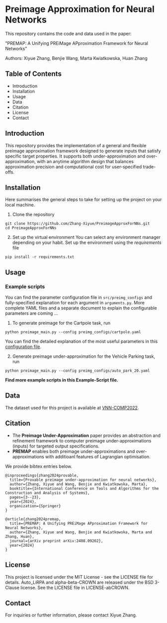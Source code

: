 # Preimage Approximation for Neural Networks
This repository contains the code and data used in the paper:

"PREMAP: A Unifying PREiMage APproximation Framework for Neural Networks"

Authors: Xiyue Zhang, Benjie Wang, Marta Kwiatkowska, Huan Zhang

## Table of Contents
- Introduction
- Installation
- Usage
- Data
- Citation
- License
- Contact

## Introduction
This repository provides the implementation of a general and flexible preimage approximation framework designed to generate inputs that satisfy specific target properties.
It supports both under-approximation and over-approximation, with an anytime algorithm design that balances approximation precision and computational cost for user-specified trade-offs.

## Installation
Here summarises the general steps to take for setting up the project on your local machine.
1. Clone the repository
```
git clone https://github.com/Zhang-Xiyue/PreimageApproxForNNs.git
cd PreimageApproxForNNs
```
2. Set up the virtual environment
You can select any environment manager depending on your habit. 
Set up the environment using the *requirements* file 
```
pip install -r requirements.txt
```
## Usage
### Example scripts
You can find the parameter configuration file in `src/preimg_configs` and fully-specified explanation for each argument in `arguments.py`. 
More complete YAML files and a separate document to explain the configurable parameters are coming ...

1. To generate preimage for the Cartpole task, run
```
python preimage_main.py --config preimg_configs/cartpole.yaml
```
You can find the detailed explanation of the most useful parameters in this [configuration file](https://github.com/Zhang-Xiyue/PreimageApproxForNNs/blob/main/src/preimg_configs/cartpole.yaml).

2. Generate preimage under-approximation for the Vehicle Parking task, run
```
python preimage_main.py --config preimg_configs/auto_park_20.yaml
```
**Find more example scripts in this Example-Script file.**

## Data 
The dataset used for this project is available at [VNN-COMP2022](https://github.com/ChristopherBrix/vnncomp2022).

## Citation
- The **Preimage Under-Approximation** paper provides an abstraction and refinement framework to computer preimage under-approximations (inputs) for targeted output specifications.
- **PREMAP** enables both preimage under-approximations and over-approximations with additioanl features of Lagrangian optimisation.

We provide bibtex entries below.
```
@inproceedings{zhang2024provable,
  title={Provable preimage under-approximation for neural networks},
  author={Zhang, Xiyue and Wang, Benjie and Kwiatkowska, Marta},
  booktitle={International Conference on Tools and Algorithms for the Construction and Analysis of Systems},
  pages={3--23},
  year={2024},
  organization={Springer}
}

@article{zhang2024premap,
  title={PREMAP: A Unifying PREiMage APproximation Framework for Neural Networks},
  author={Zhang, Xiyue and Wang, Benjie and Kwiatkowska, Marta and Zhang, Huan},
  journal={arXiv preprint arXiv:2408.09262},
  year={2024}
}
```

## License
This project is licensed under the MIT License - see the LICENSE file for details.
Auto_LiRPA and alpha-beta-CROWN are released under the BSD 3-Clause license. See the LICENSE file in LICENSE-abCROWN.

## Contact
For inquiries or further information, please contact Xiyue Zhang.
